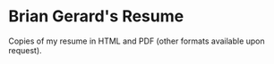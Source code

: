 # Brian Gerard's Resume

Copies of my resume in HTML and PDF (other formats available upon request).
